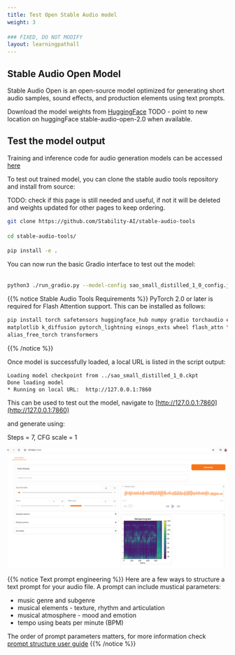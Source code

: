 ```yaml
---
title: Test Open Stable Audio model
weight: 3

### FIXED, DO NOT MODIFY
layout: learningpathall
---
```


## Stable Audio Open Model 

Stable Audio Open is an open-source model optimized for generating short audio samples, sound effects, and production elements using text prompts.

Download the model weights from [HuggingFace](https://huggingface.co/stabilityai/stable-audio-open-1.0/tree/main)
TODO - point to new location on huggingFace stable-audio-open-2.0 when available.

## Test the model output

Training and inference code for audio generation models can be accessed [here](https://github.com/Stability-AI/stable-audio-tools)

To test out trained model, you can clone the stable audio tools repository and install from source:

TODO: check if this page is still needed and useful, if not it will be deleted and weights updated for other pages to keep ordering.

```bash
git clone https://github.com/Stability-AI/stable-audio-tools

cd stable-audio-tools/

pip install -e .

```

You can now run the basic Gradio interface to test out the model:
```bash

python3 ./run_gradio.py --model-config sao_small_distilled_1_0_config.json --ckpt-path sao_small_distilled_1_0.ckpt

```

{{% notice Stable Audio Tools Requirements %}}
PyTorch 2.0 or later is required for Flash Attention support. This can be installed as follows:
```bash
pip install torch safetensors huggingface_hub numpy gradio torchaudio einops \
matplotlib k_diffusion pytorch_lightning einops_exts wheel flash_attn \
alias_free_torch transformers

```
{{% /notice %}}


Once model is successfully loaded, a local URL is listed in the script output:

```
Loading model checkpoint from ../sao_small_distilled_1_0.ckpt
Done loading model
* Running on local URL:  http://127.0.0.1:7860

```
This can be used to test out the model, navigate to [http://127.0.0.1:7860](http://127.0.0.1:7860)

and generate using:

Steps = 7, CFG scale = 1

![example image alt-text#center](generate-audio.png "Figure 1. Generate Audio")

{{% notice Text prompt engineering %}}
Here are a few ways to structure a text prompt for your audio file.
A prompt can include mustical parameters:
* music genre and subgenre
* musical elements - texture, rhythm and articulation
* musical atmosphere - mood and emotion
* tempo using beats per minute (BPM)

The order of prompt parameters matters, for more information check [prompt structure user guide](https://stableaudio.com/user-guide/prompt-structure)
{{% /notice %}}



